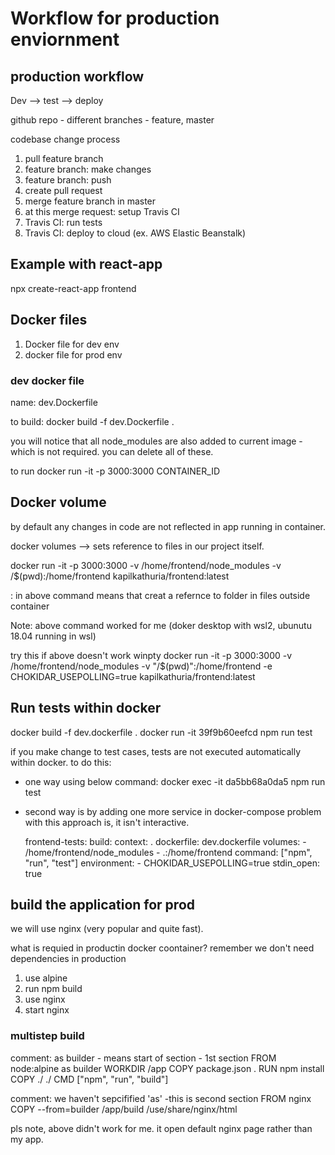 # Workflow for production enviornment

## production workflow
Dev --> test --> deploy

github repo - different branches - feature, master

codebase change process
1. pull feature branch
2. feature branch: make changes 
3. feature branch: push
4. create pull request
5. merge feature branch in master
6. at this merge request: setup Travis CI
7. Travis CI: run tests
8. Travis CI: deploy to cloud (ex. AWS Elastic Beanstalk)

## Example with react-app
npx create-react-app frontend

## Docker files
1. Docker file for dev env
2. docker file for prod env

### dev docker file
name: dev.Dockerfile

to build:
docker build -f dev.Dockerfile .

you will notice that all node_modules are also added to current image - which is not required. you can delete all of these.

to run
docker run -it -p 3000:3000 CONTAINER_ID

## Docker volume
by default any  changes in code are not reflected in app running in container.

docker volumes --> sets reference to files in our project itself.

docker run -it -p 3000:3000 -v /home/frontend/node_modules -v /$(pwd):/home/frontend kapilkathuria/frontend:latest

: in above command means that creat a refernce to folder in files outside container

Note: above command worked for me (doker desktop with wsl2, ubunutu 18.04 running in wsl)

try this if above doesn't work
winpty docker run -it -p 3000:3000 -v /home/frontend/node_modules -v "/$(pwd)":/home/frontend -e CHOKIDAR_USEPOLLING=true kapilkathuria/frontend:latest

## Run tests within docker
docker build -f dev.dockerfile .
docker run -it 39f9b60eefcd npm run test

if you make change to test cases, tests are not executed automatically within docker. to do this:
* one way using below command:
docker exec -it da5bb68a0da5 npm run test
* second way is by adding one more service in docker-compose
problem with this approach is, it isn't interactive.

  frontend-tests:
    build:
      context: .
      dockerfile: dev.dockerfile
    volumes:
      - /home/frontend/node_modules
      - .:/home/frontend
    command: ["npm", "run", "test"]
    environment:
      - CHOKIDAR_USEPOLLING=true
    stdin_open: true

## build the application for prod
we will use nginx (very popular and quite fast).

what is requied in productin docker coontainer?
remember we don't need dependencies in production
1. use alpine
2. run npm build
3. use nginx
3. start nginx

### multistep build
comment: as builder - means start of section - 1st section
FROM node:alpine as builder
WORKDIR /app
COPY package.json .
RUN npm install
COPY ./ ./
CMD ["npm", "run", "build"]

comment: we haven't sepcifified 'as' -this is second section
FROM nginx
COPY --from=builder /app/build /use/share/nginx/html

pls note, above didn't work for me. it open default nginx page rather than my app.

